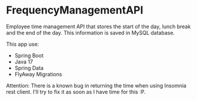 # FrequencyManagementAPI
Employee time management API that stores the start of the day, lunch break and the end of the day. This information is saved in MySQL database.

This app use:

- Spring Boot
- Java 17
- Spring Data
- FlyAway Migrations

Attention: There is a known bug in returning the time when using Insomnia rest client. I'll try to fix it as soon as I have time for this :P.
